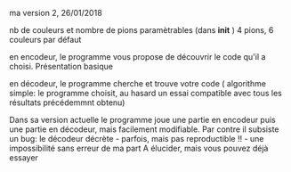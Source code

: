 ma version 2, 26/01/2018

nb de couleurs et nombre de pions paramètrables (dans __init__ ) 4 pions, 6 couleurs par défaut

en encodeur, le programme vous propose de découvrir le code qu'il a choisi. Présentation basique

en décodeur, le programme cherche et trouve votre code ( algorithme simple: le programme choisit, au hasard un essai compatible avec tous les résultats précédemmnt obtenu)

Dans sa version actuelle le programme joue une partie en encodeur puis une partie en décodeur, mais facilement modifiable.
Par contre il subsiste un bug: le décodeur décrète - parfois, mais pas reproductible !! - une impossibilité sans erreur de ma part
A élucider, mais vous pouvez déjà essayer
